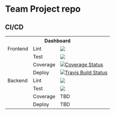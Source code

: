 # Team Project repo

## CI/CD
<table>
  <tr>
    <th colspan="3">Dashboard</td>
  </tr>
  <tr>
    <td>Frontend</td>
    <td>Lint</td>
    <td>
      <a href="https://github.com/gcivil-nyu-org/team-2-inperson/actions/workflows/lint_js.yml">
        <img src="https://github.com/gcivil-nyu-org/team-2-inperson/actions/workflows/lint_js.yml/badge.svg?branch=develop">
      </a>
    </td>
  </tr>
  <tr>
    <td></td>
    <td>Test</td>
    <td>
      <a href="https://github.com/gcivil-nyu-org/team-2-inperson/actions/workflows/test_js.yml">
        <img src="https://github.com/gcivil-nyu-org/team-2-inperson/actions/workflows/test_js.yml/badge.svg?branch=develop">
      </a>
    </td>
  </tr>
  <tr>
    <td></td>
    <td>Coverage</td>
    <td>
      <a href='https://coveralls.io/github/gcivil-nyu-org/team-2-inperson?branch=develop'><img src='https://coveralls.io/repos/github/gcivil-nyu-org/team-2-inperson/badge.svg?branch=develop' alt='Coverage Status' /></a>
    </td>
  </tr>
  <tr>
    <td></td>
    <td>Deploy</td>
    <td>
      <a href='https://app.travis-ci.com/gcivil-nyu-org/team-2-inperson'><img src='https://app.travis-ci.com/gcivil-nyu-org/team-2-inperson.svg?branch=develop' alt='Travis Build Status' /></a>
    </td>
  </tr>
  <tr>
    <td>Backend</td>
    <td>Lint</td>
    <td>
      <a href="https://github.com/gcivil-nyu-org/team-2-inperson/actions/workflows/lint_py.yml">
        <img src="https://github.com/gcivil-nyu-org/team-2-inperson/actions/workflows/lint_py.yml/badge.svg?branch=develop">
      </a>
    </td>
  </tr>
  <tr>
    <td></td>
    <td>Test</td>
    <td>
      <a href="https://github.com/gcivil-nyu-org/team-2-inperson/actions/workflows/test_py.yml">
        <img src="https://github.com/gcivil-nyu-org/team-2-inperson/actions/workflows/test_py.yml/badge.svg?branch=develop">
      </a>
    </td>
  </tr>
  <tr>
    <td></td>
    <td>Coverage</td>
    <td>
      TBD
    </td>
  </tr>
  <tr>
    <td></td>
    <td>Deploy</td>
    <td>
      TBD
    </td>
  </tr>
</table>